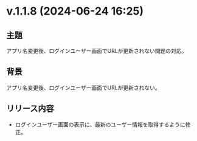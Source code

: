 # v.1.1.8 (2024-06-24 16:25)

## 主題

アプリ名変更後、ログインユーザー画面でURLが更新されない問題の対応。

## 背景

アプリ名変更後、ログインユーザー画面でURLが更新されない。

## リリース内容

- ログインユーザー画面の表示に、最新のユーザー情報を取得するように修正。